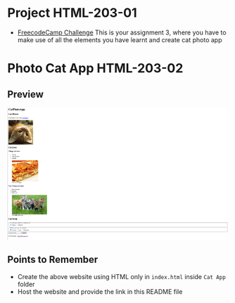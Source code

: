 # Project HTML-203-01
- [FreecodeCamp Challenge](https://www.freecodecamp.org/learn/2022/responsive-web-design/learn-html-by-building-a-cat-photo-app/step-1)
This is your assignment 3, where you have to make use of all the elements you have learnt and create cat photo app

# Photo Cat App HTML-203-02

## Preview
![image](./image/Screenshot%202022-09-17%20at%2012.29.17%20PM.png)

## Points to Remember
- Create the above website using HTML only in ```index.html``` inside ```Cat App``` folder
- Host the website and provide the link in this README file